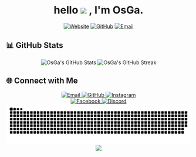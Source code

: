 <h1 align="center">hello  <img src = "https://raw.githubusercontent.com/MartinHeinz/MartinHeinz/master/wave.gif" width = 30px> , I'm OsGa.</h1>

<div align="center">
  
  [![Website](https://img.shields.io/badge/Website-osga.dev-blue?style=for-the-badge&logo=About.me&logoColor=white)](https://www.osga.dev)
  [![GitHub](https://img.shields.io/badge/GitHub-osga24-black?style=for-the-badge&logo=github)](https://github.com/osga24)
  [![Email](https://img.shields.io/badge/Email-me%40osga.lol-red?style=for-the-badge&logo=gmail&logoColor=white)](mailto:me@osga.lol)
  
</div>


## 📊 GitHub Stats

<div align="center">
  <img src="https://github-readme-stats.vercel.app/api?username=osga24&show_icons=true&theme=tokyonight&hide_border=true&bg_color=0D1117" width="48%" alt="OsGa's GitHub Stats"/>
  <img src="https://github-readme-streak-stats.herokuapp.com/?user=osga24&theme=tokyonight&hide_border=true&background=0D1117" width="48%" alt="OsGa's GitHub Streak"/>
</div>

## 🌐 Connect with Me

<div align="center">
  <a href="mailto:me@osga.lol">
    <img src="https://img.shields.io/badge/Email-me%40osga.lol-%23D14836?style=for-the-badge&logo=gmail" alt="Email"/>
  </a>
  <a href="https://github.com/OsGa24">
    <img src="https://img.shields.io/badge/github-OsGa24-%23181717?style=for-the-badge&logo=github" alt="GitHub"/>
  </a>
  <a href="https://instagram.com/os324_">
    <img src="https://img.shields.io/badge/Instagram-os324_-%23E4405F?style=for-the-badge&logo=instagram&logoColor=white" alt="Instagram"/>
  </a>
  <br/>
  <a href="https://facebook.com/profile.php">
    <img src="https://img.shields.io/badge/Facebook-Oscar_Huang-%231877F2?style=for-the-badge&logo=facebook&logoColor=white" alt="Facebook"/>
  </a>
  <a href="https://discord.com/users/osga_">
    <img src="https://img.shields.io/badge/Discord-osga__-%237289DA?style=for-the-badge&logo=discord&logoColor=white" alt="Discord"/>
  </a>
</div>

<div align="center">
    
</div>

<div align="center">
  <picture>
    <source media="(prefers-color-scheme: dark)" srcset="https://raw.githubusercontent.com/osga24/osga24/output/github-snake-dark.svg" />
    <source media="(prefers-color-scheme: light)" srcset="https://raw.githubusercontent.com/osga24/osga24/output/github-snake.svg" />
    <img alt="github-snake" src="https://raw.githubusercontent.com/osga24/osga24/output/github-snake.svg" /> 
  </picture>
  <img src="https://capsule-render.vercel.app/api?type=waving&color=gradient&height=100&section=footer"/>
</div>
